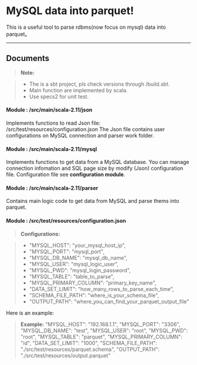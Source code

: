 MySQL data into parquet!
===================


This is a useful tool to parse rdbms(now focus on mysql) data into parquet。

----------


Documents
-------------



> **Note:**

> - The is a sbt project, pls check versions through /build.sbt.
> - Main function are implemented by scala.
> - Use specs2 for unit test.



#### <i class="icon-folder-open"></i>Module : /src/main/scala-2.11/json

Implements functions to read Json file:
/src/test/resources/configuration.json
The Json file contains user configurations on MySQL connection and parser work folder.

#### <i class="icon-folder-open"></i>Module : /src/main/scala-2.11/mysql

Implements functions to get data from a MySQL database.
You can manage connection infomation and SQL page size by modify (Json) configuration file.
Configuration file see **configuration module**.

#### <i class="icon-folder-open"></i>Module : /src/main/scala-2.11/parser
Contains main logic code to get data from MySQL and parse thems into parquet.

#### <i class="icon-folder-open"></i>Module : /src/test/resources/configuration.json
> **Configurations:**

> - "MYSQL_HOST": "your_mysql_host_ip",
> - "MYSQL_PORT": "mysql_port",
> - "MYSQL_DB_NAME": "mysql_db_name",
> - "MYSQL_USER": "mysql_logic_user",
> - "MYSQL_PWD": "mysql_login_password",
> - "MYSQL_TABLE": "table_to_parse",
> - "MYSQL_PRIMARY_COLUMN": "primary_key_name",
> - "DATA_SET_LIMIT": "how_many_rows_to_parse_each_time",
> - "SCHEMA_FILE_PATH": "where_is_your_schema_file",
> - "OUTPUT_PATH": "where_you_can_find_your_parquet_output_file"

Here is an example:

> **Example:** 
>   "MYSQL_HOST": "192.168.1.1",
  "MYSQL_PORT": "3306",
  "MYSQL_DB_NAME": "test",
  "MYSQL_USER": "root",
  "MYSQL_PWD": "root",
  "MYSQL_TABLE": "parquet",
  "MYSQL_PRIMARY_COLUMN": "id",
  "DATA_SET_LIMIT": "1000",
  "SCHEMA_FILE_PATH": "./src/test/resources/parquet.schema",
  "OUTPUT_PATH": "./src/test/resources/output.parquet"









